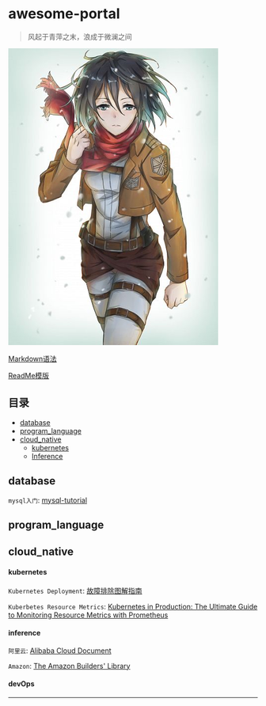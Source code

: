 # awesome-portal
> 风起于青萍之末，浪成于微澜之间

![Mikasa](Mikasa-Ackerman.jpg "三笠")

[Markdown语法][Markdown]

[ReadMe模版][ReadMe]

## 目录
* [database](##database)
* [program_language](##program_language)
* [cloud_native](##cloud_native)
    * [kubernetes](####kubernetes)
    * [Inference](####inference)

## database
`mysql入门`: [mysql-tutorial](http://www.mysqltutorial.org/)

## program_language

## cloud_native
#### kubernetes
`Kubernetes Deployment`: [故障排除图解指南](https://mp.weixin.qq.com/s/m1YmpQLLhEp1qsvzeBgv4A)

`Kuberbetes Resource Metrics`: [Kubernetes in Production: The Ultimate Guide to Monitoring Resource Metrics with Prometheus](https://www.replex.io/blog/kubernetes-in-production-the-ultimate-guide-to-monitoring-resource-metrics)

#### inference
`阿里云`: [Alibaba Cloud Document](https://www.alibabacloud.com/help?spm=a2c63.p38356.879954.1.7ab610fboNEqG3)

`Amazon`: [The Amazon Builders' Library](https://aws.amazon.com/builders-library/?cards-body.sort-by=item.additionalFields.customSort&cards-body.sort-order=asc&awsf.filter-content-level=*all&awsf.filter-content-category=content-category%23software-delivery-operations)

#### devOps


---------------------------------------------------------------
[Markdown]:https://github.com/wubingwei/awesome-portal/blob/master/Markdown.md "markdown 语法"
[ReadMe]:https://github.com/wubingwei/awesome-portal/blob/master/README-Template.md "github readme 模版"
